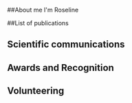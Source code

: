 ##About me
I'm Roseline

##List of publications


## Scientific communications



## Awards and Recognition



## Volunteering

